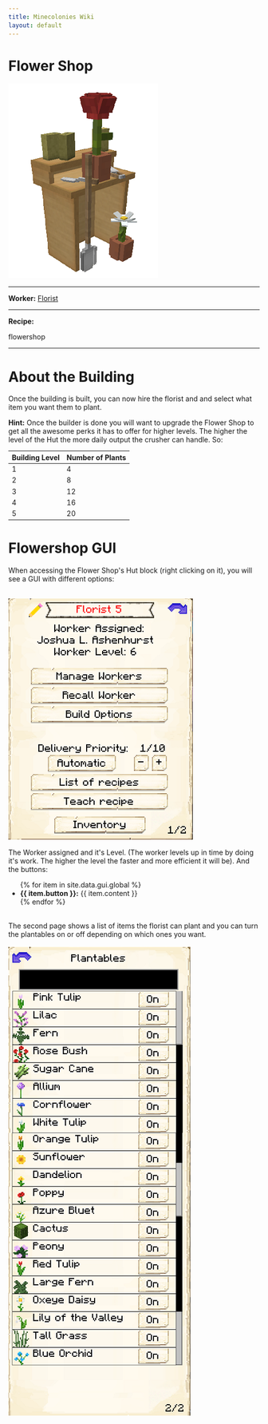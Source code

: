 ```yaml
---
title: Minecolonies Wiki
layout: default
---
```

# Flower Shop

<div class="infobox box text-center">
    <img src="../../assets/images/buildings/flowershop.png" alt="Flowershop's Hut" />
    <hr />
    <div class="row section-text text-left">
        <div class="col">
        <p><strong>Worker:</strong> <a href="../workers/florist">Florist</a></p>
        </div>
    </div>
    <hr />
    <div class="row section-text text-left">
        <div class="col">
        <p><strong>Recipe:</strong> 
        </div>
    </div>
    <recipe>flowershop</recipe>
    
</div>
<hr />

# About the Building

Once the building is built, you can now hire the florist and and select what item you want them to plant. 

**Hint:** Once the builder is done you will want to upgrade the Flower Shop to get all the awesome perks it has to offer for higher levels. The higher the level of the Hut the more daily output the crusher can handle. So:

| Building Level | Number of Plants |
| ----- | ----- |
| 1 | 4  |
| 2 | 8  |
| 3 | 12 |
| 4 | 16 |
| 5 | 20 |

# Flowershop GUI

When accessing the Flower Shop's Hut block (right clicking on it), you will see a GUI with different options:

<br>
<div class="row">
  <div class="col-sm-12 col-md">
    <img src="../../assets/images/gui/flowershopgui1.png" class="img-fluid mx-auto" alt="Crusher GUI">
  </div>
  <div class="col-sm-12 col-md">
    <p>The Worker assigned and it's Level. (The worker levels up in time by doing it's work. The higher the level the faster and more efficient it will be). And the buttons:</p>
    <ul>
      {% for item in site.data.gui.global %}
        <li><strong>{{ item.button }}:</strong> {{ item.content }}</li>
      {% endfor %}
    </ul>
  </div>
</div>
<br>
The second page shows a list of items the florist can plant and you can turn the plantables on or off depending on which ones you want.
<br><br>

<div class="row">
  <div class="col-sm-12 col-md">
    <img src="../../assets/images/gui/flowershopgui2.png" class="img-fluid mx-auto" alt="Crusher GUI">
  </div>
</div>